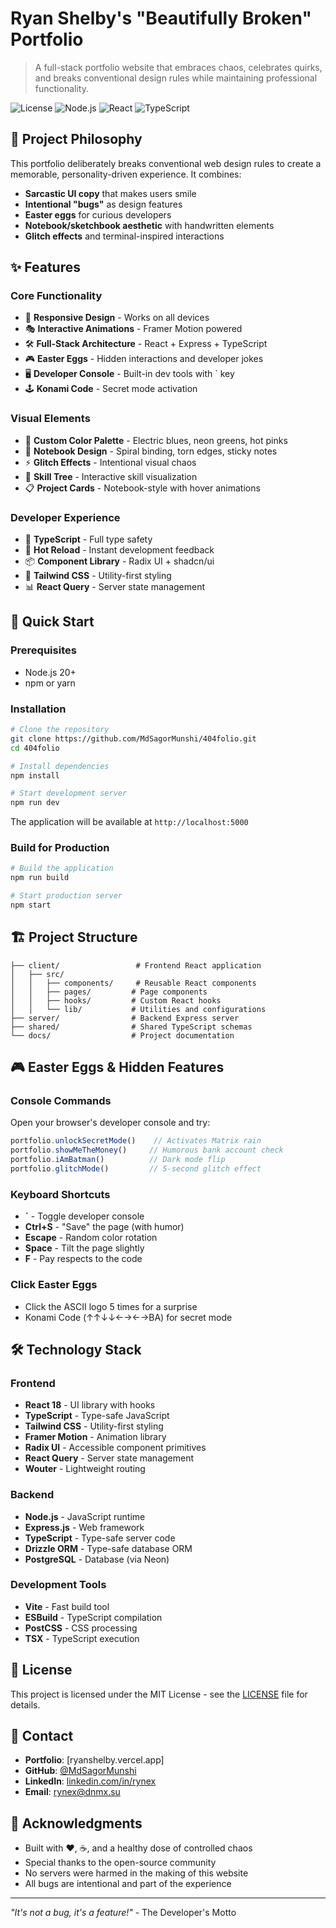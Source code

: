 
# Ryan Shelby's "Beautifully Broken" Portfolio

> A full-stack portfolio website that embraces chaos, celebrates quirks, and breaks conventional design rules while maintaining professional functionality.

![License](https://img.shields.io/badge/license-MIT-blue.svg)
![Node.js](https://img.shields.io/badge/node.js-20+-green.svg)
![React](https://img.shields.io/badge/react-18+-blue.svg)
![TypeScript](https://img.shields.io/badge/typescript-5.6+-blue.svg)

## 🎨 Project Philosophy

This portfolio deliberately breaks conventional web design rules to create a memorable, personality-driven experience. It combines:

- **Sarcastic UI copy** that makes users smile
- **Intentional "bugs"** as design features
- **Easter eggs** for curious developers
- **Notebook/sketchbook aesthetic** with handwritten elements
- **Glitch effects** and terminal-inspired interactions

## ✨ Features

### Core Functionality
- 📱 **Responsive Design** - Works on all devices
- 🎭 **Interactive Animations** - Framer Motion powered
- 🛠️ **Full-Stack Architecture** - React + Express + TypeScript
- 🎮 **Easter Eggs** - Hidden interactions and developer jokes
- 🖥️ **Developer Console** - Built-in dev tools with ` key
- 🕹️ **Konami Code** - Secret mode activation

### Visual Elements
- 🌈 **Custom Color Palette** - Electric blues, neon greens, hot pinks
- 📝 **Notebook Design** - Spiral binding, torn edges, sticky notes
- ⚡ **Glitch Effects** - Intentional visual chaos
- 🎯 **Skill Tree** - Interactive skill visualization
- 📋 **Project Cards** - Notebook-style with hover animations

### Developer Experience
- 🔧 **TypeScript** - Full type safety
- 🚀 **Hot Reload** - Instant development feedback
- 📦 **Component Library** - Radix UI + shadcn/ui
- 🎨 **Tailwind CSS** - Utility-first styling
- 📊 **React Query** - Server state management

## 🚀 Quick Start

### Prerequisites
- Node.js 20+
- npm or yarn

### Installation

```bash
# Clone the repository
git clone https://github.com/MdSagorMunshi/404folio.git
cd 404folio

# Install dependencies
npm install

# Start development server
npm run dev
```

The application will be available at `http://localhost:5000`

### Build for Production

```bash
# Build the application
npm run build

# Start production server
npm start
```

## 🏗️ Project Structure

```
├── client/                 # Frontend React application
│   ├── src/
│   │   ├── components/     # Reusable React components
│   │   ├── pages/         # Page components
│   │   ├── hooks/         # Custom React hooks
│   │   └── lib/           # Utilities and configurations
├── server/                # Backend Express server
├── shared/                # Shared TypeScript schemas
└── docs/                  # Project documentation
```

## 🎮 Easter Eggs & Hidden Features

### Console Commands
Open your browser's developer console and try:
```javascript
portfolio.unlockSecretMode()    // Activates Matrix rain
portfolio.showMeTheMoney()     // Humorous bank account check
portfolio.iAmBatman()          // Dark mode flip
portfolio.glitchMode()         // 5-second glitch effect
```

### Keyboard Shortcuts
- **`** - Toggle developer console
- **Ctrl+S** - "Save" the page (with humor)
- **Escape** - Random color rotation
- **Space** - Tilt the page slightly
- **F** - Pay respects to the code

### Click Easter Eggs
- Click the ASCII logo 5 times for a surprise
- Konami Code (↑↑↓↓←→←→BA) for secret mode

## 🛠️ Technology Stack

### Frontend
- **React 18** - UI library with hooks
- **TypeScript** - Type-safe JavaScript
- **Tailwind CSS** - Utility-first styling
- **Framer Motion** - Animation library
- **Radix UI** - Accessible component primitives
- **React Query** - Server state management
- **Wouter** - Lightweight routing

### Backend
- **Node.js** - JavaScript runtime
- **Express.js** - Web framework
- **TypeScript** - Type-safe server code
- **Drizzle ORM** - Type-safe database ORM
- **PostgreSQL** - Database (via Neon)

### Development Tools
- **Vite** - Fast build tool
- **ESBuild** - TypeScript compilation
- **PostCSS** - CSS processing
- **TSX** - TypeScript execution

## 📄 License

This project is licensed under the MIT License - see the [LICENSE](LICENSE) file for details.

## 🎯 Contact

- **Portfolio**: [ryanshelby.vercel.app]
- **GitHub**: [@MdSagorMunshi](https://github.com/MdSagorMunshi)
- **LinkedIn**: [linkedin.com/in/rynex](https://linkedin.com/in/rynex)
- **Email**: rynex@dnmx.su

## 🙏 Acknowledgments

- Built with ❤️, ☕, and a healthy dose of controlled chaos
- Special thanks to the open-source community
- No servers were harmed in the making of this website
- All bugs are intentional and part of the experience

---

*"It's not a bug, it's a feature!"* - The Developer's Motto
